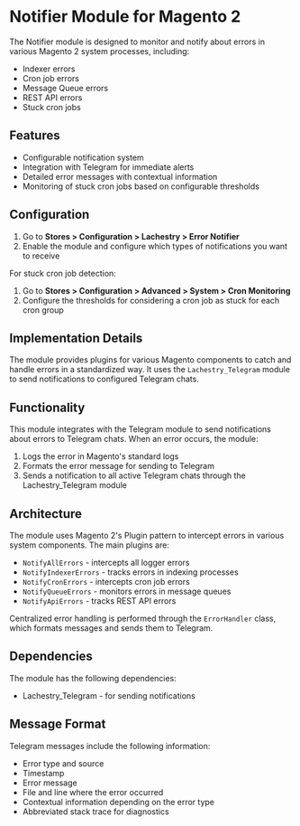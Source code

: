 # Notifier Module for Magento 2

The Notifier module is designed to monitor and notify about errors in various Magento 2 system processes, including:

- Indexer errors
- Cron job errors
- Message Queue errors
- REST API errors
- Stuck cron jobs

## Features

- Configurable notification system
- Integration with Telegram for immediate alerts
- Detailed error messages with contextual information
- Monitoring of stuck cron jobs based on configurable thresholds

## Configuration

1. Go to **Stores > Configuration > Lachestry > Error Notifier**
2. Enable the module and configure which types of notifications you want to receive

For stuck cron job detection:
1. Go to **Stores > Configuration > Advanced > System > Cron Monitoring**
2. Configure the thresholds for considering a cron job as stuck for each cron group

## Implementation Details

The module provides plugins for various Magento components to catch and handle errors in a standardized way.
It uses the `Lachestry_Telegram` module to send notifications to configured Telegram chats.

## Functionality

This module integrates with the Telegram module to send notifications about errors to Telegram chats. When an error occurs, the module:

1. Logs the error in Magento's standard logs
2. Formats the error message for sending to Telegram
3. Sends a notification to all active Telegram chats through the Lachestry_Telegram module

## Architecture

The module uses Magento 2's Plugin pattern to intercept errors in various system components. The main plugins are:

- `NotifyAllErrors` - intercepts all logger errors
- `NotifyIndexerErrors` - tracks errors in indexing processes
- `NotifyCronErrors` - intercepts cron job errors
- `NotifyQueueErrors` - monitors errors in message queues
- `NotifyApiErrors` - tracks REST API errors

Centralized error handling is performed through the `ErrorHandler` class, which formats messages and sends them to Telegram.

## Dependencies

The module has the following dependencies:
- Lachestry_Telegram - for sending notifications

## Message Format

Telegram messages include the following information:
- Error type and source
- Timestamp
- Error message
- File and line where the error occurred
- Contextual information depending on the error type
- Abbreviated stack trace for diagnostics 